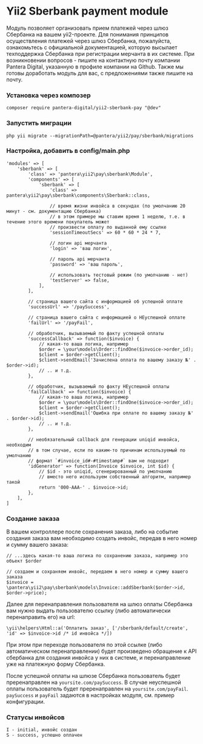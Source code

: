 # Yii2 Sberbank payment module

Модуль позволяет организовать прием платежей через шлюз Сбербанка на вашем yii2-проекте. Для понимания принципов осуществления платежей через шлюз Сбербанка, пожалуйста, ознакомьтесь с официальной документацией, которую высылает техподдержка Сбербанка при регистрации мерчанта в их системе. При возникновении вопросов - пишите на контактную почту компании Pantera Digital, указанную в профиле компании на Github. Также мы готовы доработать модуль для вас, с предложениями также пишите на почту.

### Установка через композер
```
composer require pantera-digital/yii2-sberbank-pay "@dev"
```

### Запустить миграции
```
php yii migrate --migrationPath=@pantera/yii2/pay/sberbank/migrations
```

### Настройка, добавить в config/main.php

```
'modules' => [
    'sberbank' => [
        'class' => 'pantera\yii2\pay\sberbank\Module',
        'components' => [
            'sberbank' => [
                'class' => pantera\yii2\pay\sberbank\components\Sberbank::class,
                
                // время жизни инвойса в секундах (по умолчанию 20 минут - см. документацию Сбербанка)
                // в этом примере мы ставим время 1 неделю, т.е. в течение этого времени покупатель может
                // произвести оплату по выданной ему ссылке
                'sessionTimeoutSecs' => 60 * 60 * 24 * 7,
                
                // логин api мерчанта
                'login' => 'ваш логин',
                
                // пароль api мерчанта
                'password' => 'ваш пароль',
                
                // использовать тестовый режим (по умолчанию - нет)
                'testServer' => false,
            ],
        ],
        
        // страница вашего сайта с информацией об успешной оплате
        'successUrl' => '/paySuccess',
        
        // страница вашего сайта с информацией о НЕуспешной оплате
        'failUrl' => '/payFail',
        
        // обработчик, вызываемый по факту успешной оплаты
        'successCallback' => function($invoice) {
            // какая-то ваша логика, например
            $order = \your\models\Order::findOne($invoice->order_id);
            $client = $order->getClient();
            $client->sendEmail('Зачислена оплата по вашему заказу №' . $order->id);
            // .. и т.д.
        },

        // обработчик, вызываемый по факту НЕуспешной оплаты
        'failCallback' => function($invoice) {
            // какая-то ваша логика, например
            $order = \your\models\Order::findOne($invoice->order_id);
            $client = $order->getClient();
            $client->sendEmail('Ошибка при оплате по вашему заказу №' . $order->id);
            // .. и т.д.
        },
        
        // необязательный callback для генерации uniqid инвойса, необходим
        // в том случае, если по каким-то причинам используемый по умолчанию
        // формат `#invoice_id#-#timestamp#` вам не подходит
        'idGenerator' => function(Invoice $invoice, int $id) {
            // $id - это uniqid, сгенерированный по умолчанию
            // вместо него используем собственный алгоритм, например такой
            return '000-AAA-' . $invoice->id;
        },
    ],
]
```

### Создание заказа

В вашем контроллере после сохранения заказа, либо на событие создания заказа вам необходимо создать инвойс, передав в него номер и сумму вашего заказа:

```
// ...здесь какая-то ваша логика по сохранению заказа, например это объект $order

// создаем и сохраняем инвойс, передаем в него номер и сумму вашего заказа
$invoice = \pantera\yii2\pay\sberbank\models\Invoice::addSberbank($order->id, $order->price);
```

Далее для перенаправления пользователя на шлюз оплаты Сбербанка вам нужно выдать пользователю ссылку (либо автоматически перенаправить его) на url:

```
\yii\helpers\Html::a('Оплатить заказ', ['/sberbank/default/create', 'id' => $invoice->id /* id инвойса */])
```

При этом при переходе пользователя по этой ссылке (либо автоматическом перенаправлении) будет произведено обращение к API сбербанка для создания инвойса у них в системе, и перенаправление уже на платежную форму Сбербанка.

После успешной оплаты на шлюзе Сбербанка пользователь будет преренаправлен на `yoursite.com/paySuccess`. В случае неуспешной оплаты пользователь будет преренаправлен на `yoursite.com/payFail`. `paySuccess` и `payFail` задаются в настройках модуля, см. пример конфигурации.

### Статусы инвойсов
```
I - initial, инвойс создан
S - success, успешно оплачен
```
